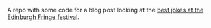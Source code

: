 A repo with some code for a blog post looking at the [best jokes at the Edinburgh Fringe festival](http://www.bbc.co.uk/news/uk-scotland-23753634).
